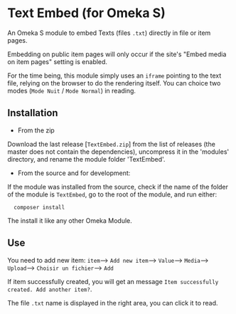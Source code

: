 # Text Embed (for Omeka S)

An Omeka S module to embed Texts (files `.txt`) directly in file or item pages.

Embedding on public item pages will only occur if the site's "Embed media on
item pages" setting is enabled.

For the time being, this module simply uses an `iframe` pointing to the text file, relying on the browser to do the rendering itself. You can choice two modes (`Mode Nuit` / `Mode Normal`) in reading.

Installation
-------------

* From the zip

Download the last release [`TextEmbed.zip`] from the list of releases (the master does not contain the dependencies), uncompress it in the 'modules' directory, and rename the module folder 'TextEmbed'.

* From the source and for development:

If the module was installed from the source, check if the name of the folder of the module is `TextEmbed`, go to the root of the module, and run either:

```
  composer install
````
The install it like any other Omeka Module.

Use
--------------
You need to add new item: `item`--> `Add new item`--> `Value`--> `Media`--> `Upload`--> `Choisir un fichier`--> `Add` 

If item successfully created, you will get an message `Item successfully created. Add another item?`. 

The file `.txt` name is displayed in the right area, you can click it to read.
